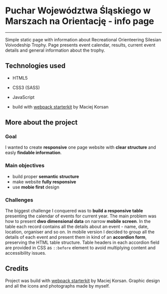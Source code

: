 # Puchar Województwa Śląskiego w Marszach na Orientację - info page

---

Simple static page with information about Recreational Orienteering Silesian Voivodeship Trophy. Page presents event calendar, results, current event details and general information about the trophy.

<!-- OBRAZEK (gif)? -->

## Technologies used

- HTML5
- CSS3 (SASS)
- JavaScript

- build with [webpack starterkit](https://github.com/maciejkorsan/wtf-webpack-starter) by Maciej Korsan

## More about the project

### Goal

I wanted to create **responsive** one page website with **clear structure** and easly **findable information**.

### Main objectives

- build proper **semantic structure**
- make website **fully responsive**
- use **mobie first** design

### Challenges

The biggest challenge I conquered was to **build a responsive table** presenting the calendar of events for current year. The main problem was how to present **dwo dimensional data** on narrow **mobile screen**.
In the table each record contains all the details about an event - name, date, location, organiser and so on. In mobile version I decided to group all the details of each event and present them in kind of an **accordion form**, preserving the HTML table structure. Table headers in each accordion field are provided in CSS as `::before` element to avoid multiplying content and accessibility issues.

## Credits

Project was build with [webpack starterkit](https://github.com/maciejkorsan/wtf-webpack-starter) by Maciej Korsan.
Graphic design and all the icons and photographs made by myself.
